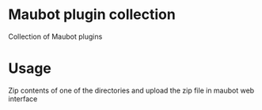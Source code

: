 # Maubot plugin collection

Collection of Maubot plugins

# Usage

Zip contents of one of the directories and upload the zip file in maubot web interface
